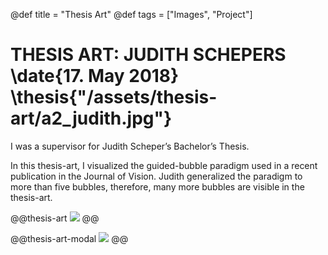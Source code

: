 @def title = "Thesis Art"
@def tags = ["Images", "Project"]

# THESIS ART: JUDITH SCHEPERS \date{17. May 2018} \thesis{"/assets/thesis-art/a2_judith.jpg"}
I was a supervisor for Judith Scheper’s Bachelor’s Thesis.


In this thesis-art, I visualized the guided-bubble paradigm used in a recent publication in the Journal of Vision. Judith generalized the paradigm to more than five bubbles, therefore, many more bubbles are visible in the thesis-art.


@@thesis-art
![](/assets/thesis-art/a2_judith.jpg)
@@

@@thesis-art-modal
![](/assets/thesis-art/a2_judith.jpg)
@@
